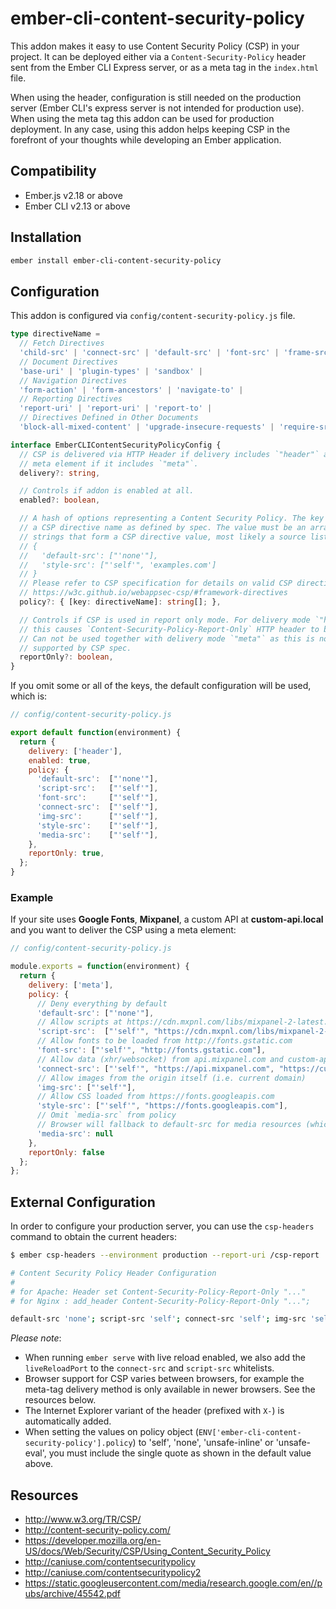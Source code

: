 # ember-cli-content-security-policy

This addon makes it easy to use Content Security Policy (CSP) in your project. It can be deployed either
via a `Content-Security-Policy` header sent from the Ember CLI Express server, or as a meta tag in the
`index.html` file.

When using the header, configuration is still needed on the production server (Ember CLI's express server 
is not intended for production use). When using the meta tag this addon can be used for production deployment.
In any case, using this addon helps keeping CSP in the forefront of your thoughts while developing an Ember application.


Compatibility
------------------------------------------------------------------------------

* Ember.js v2.18 or above
* Ember CLI v2.13 or above


Installation
------------------------------------------------------------------------------

```bash
ember install ember-cli-content-security-policy
```

Configuration
------------------------------------------------------------------------------

This addon is configured via `config/content-security-policy.js` file.

```ts
type directiveName =
  // Fetch Directives
  'child-src' | 'connect-src' | 'default-src' | 'font-src' | 'frame-src' | 'image-src' | 'manifest-src' | 'media-src' | 'object-src' | 'prefetch-src' | 'script-src' | 'script-src-elem' | 'script-src-attr' | 'style-src' | 'style-src-elem' | 'style-src-attr' | 'worker-src' |
  // Document Directives
  'base-uri' | 'plugin-types' | 'sandbox' |
  // Navigation Directives
  'form-action' | 'form-ancestors' | 'navigate-to' |
  // Reporting Directives
  'report-uri' | 'report-uri' | 'report-to' |
  // Directives Defined in Other Documents
  'block-all-mixed-content' | 'upgrade-insecure-requests' | 'require-sri-for';

interface EmberCLIContentSecurityPolicyConfig {
  // CSP is delivered via HTTP Header if delivery includes `"header"` and via
  // meta element if it includes `"meta"`.
  delivery?: string,

  // Controls if addon is enabled at all.
  enabled?: boolean,

  // A hash of options representing a Content Security Policy. The key must be
  // a CSP directive name as defined by spec. The value must be an array of
  // strings that form a CSP directive value, most likely a source list, e.g.
  // {
  //   'default-src': ["'none'"],
  //   'style-src': ["'self'", 'examples.com']
  // }
  // Please refer to CSP specification for details on valid CSP directives:
  // https://w3c.github.io/webappsec-csp/#framework-directives
  policy?: { [key: directiveName]: string[]; },

  // Controls if CSP is used in report only mode. For delivery mode `"header"`
  // this causes `Content-Security-Policy-Report-Only` HTTP header to be used.
  // Can not be used together with delivery mode `"meta"` as this is not
  // supported by CSP spec.
  reportOnly?: boolean,
}
```

If you omit some or all of the keys, the default configuration will be used, which is:

```js
// config/content-security-policy.js

export default function(environment) {
  return {
    delivery: ['header'],
    enabled: true,
    policy: {
      'default-src':  ["'none'"],
      'script-src':   ["'self'"],
      'font-src':     ["'self'"],
      'connect-src':  ["'self'"],
      'img-src':      ["'self'"],
      'style-src':    ["'self'"],
      'media-src':    ["'self'"],
    },
    reportOnly: true,
  };
}
```

### Example

If your site uses **Google Fonts**, **Mixpanel**, a custom API at **custom-api.local** and you want to deliver the CSP using a meta element:

```js
// config/content-security-policy.js

module.exports = function(environment) {
  return {
    delivery: ['meta'],
    policy: {
      // Deny everything by default
      'default-src': ["'none'"],
      // Allow scripts at https://cdn.mxpnl.com/libs/mixpanel-2-latest.min.js
      'script-src':  ["'self'", "https://cdn.mxpnl.com/libs/mixpanel-2-latest.min.js"],
      // Allow fonts to be loaded from http://fonts.gstatic.com
      'font-src': ["'self'", "http://fonts.gstatic.com"],
      // Allow data (xhr/websocket) from api.mixpanel.com and custom-api.local
      'connect-src': ["'self'", "https://api.mixpanel.com", "https://custom-api.local"],
      // Allow images from the origin itself (i.e. current domain)
      'img-src': ["'self'"],
      // Allow CSS loaded from https://fonts.googleapis.com
      'style-src': ["'self'", "https://fonts.googleapis.com"],
      // Omit `media-src` from policy
      // Browser will fallback to default-src for media resources (which is 'none', see above)
      'media-src': null
    },
    reportOnly: false
  };
};
```

## External Configuration

In order to configure your production server, you can use the `csp-headers` command to obtain
the current headers:

```bash
$ ember csp-headers --environment production --report-uri /csp-report

# Content Security Policy Header Configuration
#
# for Apache: Header set Content-Security-Policy-Report-Only "..."
# for Nginx : add_header Content-Security-Policy-Report-Only "...";

default-src 'none'; script-src 'self'; connect-src 'self'; img-src 'self'; style-src 'self'; report-uri /csp-report;
```

*Please note*:
+ When running `ember serve` with live reload enabled, we also add the `liveReloadPort` to
  the `connect-src` and `script-src` whitelists.
+ Browser support for CSP varies between browsers, for example the meta-tag delivery method is only available
  in newer browsers. See the resources below.
+ The Internet Explorer variant of the header (prefixed with `X-`) is automatically added.
+ When setting the values on policy object (`ENV['ember-cli-content-security-policy'].policy`) to 'self', 'none', 'unsafe-inline' or 'unsafe-eval',
  you must include the single quote as shown in the default value above.

## Resources

* http://www.w3.org/TR/CSP/
* http://content-security-policy.com/
* https://developer.mozilla.org/en-US/docs/Web/Security/CSP/Using_Content_Security_Policy
* http://caniuse.com/contentsecuritypolicy
* http://caniuse.com/contentsecuritypolicy2
* https://static.googleusercontent.com/media/research.google.com/en//pubs/archive/45542.pdf
